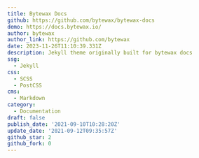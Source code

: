```yaml
---
title: Bytewax Docs
github: https://github.com/bytewax/bytewax-docs
demo: https://docs.bytewax.io/
author: bytewax
author_link: https://github.com/bytewax
date: 2023-11-26T11:10:39.331Z
description: Jekyll theme originally built for bytewax docs
ssg:
  - Jekyll
css:
  - SCSS
  - PostCSS
cms:
  - Markdown
category:
  - Documentation
draft: false
publish_date: '2021-09-10T10:28:20Z'
update_date: '2021-09-12T09:35:57Z'
github_star: 2
github_fork: 0
---
```

